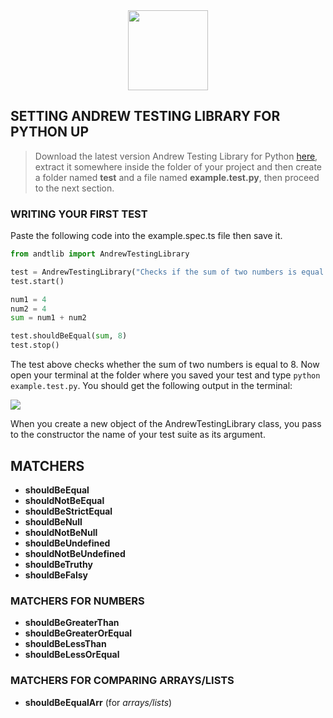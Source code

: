 <center><img src="https://cdn2.iconfinder.com/data/icons/corona-virus-covid-19-14/512/14_Flask_lab_research_virus-128.png" width="128px"/></center>

## SETTING ANDREW TESTING LIBRARY FOR PYTHON UP

> Download the latest version Andrew Testing Library for Python [here](https://github.com/Redwars22/andrew-testlib-py/releases), extract it somewhere inside the folder of your project and then create a folder named **test** and a file named **example.test.py**, then proceed to the next section.

### WRITING YOUR FIRST TEST

Paste the following code into the example.spec.ts file then save it.

```py
from andtlib import AndrewTestingLibrary

test = AndrewTestingLibrary("Checks if the sum of two numbers is equal to 8")
test.start()

num1 = 4
num2 = 4
sum = num1 + num2

test.shouldBeEqual(sum, 8)
test.stop()
```

The test above checks whether the sum of two numbers is equal to 8. Now open your terminal at the folder where you saved your test and type `python example.test.py`. You should get the following output in the terminal:

<img src="./example.png">

When you create a new object of the AndrewTestingLibrary class, you pass to the constructor the name of your test suite as its argument.

## MATCHERS

- **shouldBeEqual**
- **shouldNotBeEqual**
- **shouldBeStrictEqual**
- **shouldBeNull**
- **shouldNotBeNull**
- **shouldBeUndefined**
- **shouldNotBeUndefined**
- **shouldBeTruthy**
- **shouldBeFalsy**

### MATCHERS FOR NUMBERS

- **shouldBeGreaterThan**
- **shouldBeGreaterOrEqual**
- **shouldBeLessThan**
- **shouldBeLessOrEqual**

### MATCHERS FOR COMPARING ARRAYS/LISTS

- **shouldBeEqualArr** (for *arrays/lists*)

